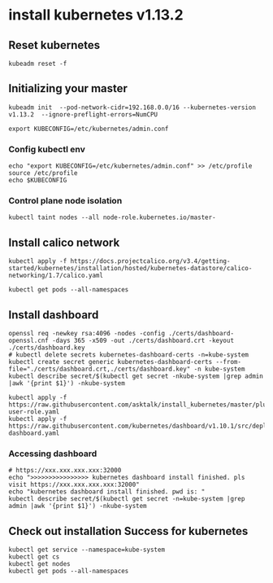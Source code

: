 # install kubernetes v1.13.2


## Reset kubernetes
```
kubeadm reset -f
```

## Initializing your master
```
kubeadm init  --pod-network-cidr=192.168.0.0/16 --kubernetes-version v1.13.2  --ignore-preflight-errors=NumCPU

export KUBECONFIG=/etc/kubernetes/admin.conf
```

### Config kubectl env
```
echo "export KUBECONFIG=/etc/kubernetes/admin.conf" >> /etc/profile
source /etc/profile
echo $KUBECONFIG
```

### Control plane node isolation
```
kubectl taint nodes --all node-role.kubernetes.io/master-
```

## Install calico network
```
kubectl apply -f https://docs.projectcalico.org/v3.4/getting-started/kubernetes/installation/hosted/kubernetes-datastore/calico-networking/1.7/calico.yaml

kubectl get pods --all-namespaces
```

## Install dashboard
```
openssl req -newkey rsa:4096 -nodes -config ./certs/dashboard-openssl.cnf -days 365 -x509 -out ./certs/dashboard.crt -keyout ./certs/dashboard.key
# kubectl delete secrets kubernetes-dashboard-certs -n=kube-system
kubectl create secret generic kubernetes-dashboard-certs --from-file="./certs/dashboard.crt,./certs/dashboard.key" -n kube-system 
kubectl describe secret/$(kubectl get secret -nkube-system |grep admin |awk '{print $1}') -nkube-system

kubectl apply -f https://raw.githubusercontent.com/asktalk/install_kubernetes/master/plugins/dashboard/dashboard-user-role.yaml
kubectl apply -f https://raw.githubusercontent.com/kubernetes/dashboard/v1.10.1/src/deploy/recommended/kubernetes-dashboard.yaml
```

### Accessing dashboard
```
# https://xxx.xxx.xxx.xxx:32000
echo ">>>>>>>>>>>>>>>> kubernetes dashboard install finished. pls visit https://xxx.xxx.xxx.xxx:32000"
echo "kubernetes dashboard install finished. pwd is: "
kubectl describe secret/$(kubectl get secret -n=kube-system |grep admin |awk '{print $1}') -nkube-system
```

## Check out installation Success for kubernetes
```
kubectl get service --namespace=kube-system
kubectl get cs
kubectl get nodes
kubectl get pods --all-namespaces
```